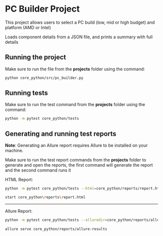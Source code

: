 # PC Builder Project



This project allows users to select a PC build (low, mid or high budget) and platform (AMD or Intel)

Loads component details from a JSON file, and prints a summary with full details


## Running the project

Make sure to run the file from the **projects** folder using the command:
```bash
python core_python/src/pc_builder.py
```

## Running tests

Make sure to run the test command from the **projects** folder using the command:
```bash
python -m pytest core_python/tests
```

## Generating and running test reports 
**Note**: Generating an Allure report requires Allure to be installed on your machine.

Make sure to run the test report commands from the **projects** folder to generate and open the reports, the first 
command will generate the report and the second command runs it

HTML Report:
```bash 
python -m pytest core_python/tests --html=core_python/reports/report.html --self-contained-html

start core_python\reports\report.html
```
---
Allure Report:
```bash 
python -m pytest core_python/tests --alluredir=core_python/reports/allure-results
 
allure serve core_python/reports/allure-results
```


